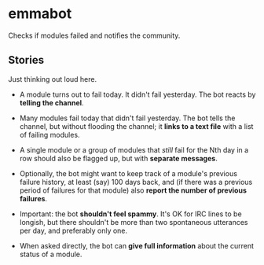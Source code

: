 # emmabot

Checks if modules failed and notifies the community.

## Stories

Just thinking out loud here.

* A module turns out to fail today. It didn't fail yesterday. The bot reacts
  by **telling the channel**.

* Many modules fail today that didn't fail yesterday. The bot tells the
  channel, but without flooding the channel; it **links to a text file** with a
  list of failing modules.

* A single module or a group of modules that *still* fail for the Nth day in
  a row should also be flagged up, but with **separate messages**.

* Optionally, the bot might want to keep track of a module's previous failure
  history, at least (say) 100 days back, and (if there was a previous period of
  failures for that module) also **report the number of previous failures**.

* Important: the bot **shouldn't feel spammy**. It's OK for IRC lines to be
  longish, but there shouldn't be more than two spontaneous utterances per day,
  and preferably only one.

* When asked directly, the bot can **give full information** about the current
  status of a module.
